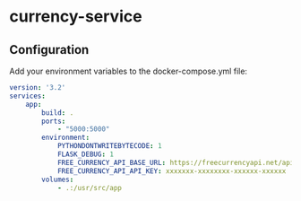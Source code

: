 # currency-service

## Configuration

Add your environment variables to the docker-compose.yml file:

```yaml
version: '3.2'
services:
    app:
        build: .
        ports:
            - "5000:5000"
        environment:
            PYTHONDONTWRITEBYTECODE: 1
            FLASK_DEBUG: 1
            FREE_CURRENCY_API_BASE_URL: https://freecurrencyapi.net/api
            FREE_CURRENCY_API_API_KEY: xxxxxxx-xxxxxxxx-xxxxxx-xxxxxx 
        volumes:
            - .:/usr/src/app
```